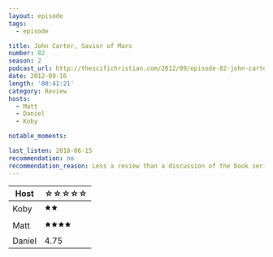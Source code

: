 ```yaml
---
layout: episode
tags:
  - episode

title: John Carter, Savior of Mars
number: 82
season: 2
podcast_url: http://thescifichristian.com/2012/09/episode-82-john-carter-savior-of-mars/
date: 2012-09-16
length: '00:41:21'
category: Review 
hosts:
  - Matt
  - Daniel
  - Koby

notable_moments:

last_listen: 2018-06-15
recommendation: no
recommendation_reason: Less a review than a discussion of the book series and religious tie-ins. Definitely check it out if you're interested in John Carter.
---
```


<table class="table is-striped rating">
  <thead>
    <tr>
      <th>Host</th>
      <th>☆☆☆☆☆</th>
    </tr>
  </thead>
  <tbody>
      <tr>
        <td>Koby</td>
        <td>🟊🟊</td>
      </tr>
      <tr>
        <td>Matt</td>
        <td>🟊🟊🟊🟊</td>
      </tr>
      <tr>
        <td>Daniel</td>
        <td>4.75</td>
      </tr>
  </tbody>
</table>